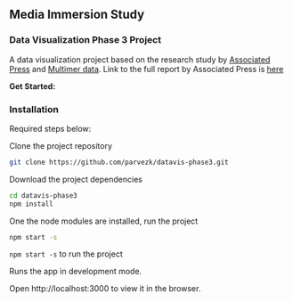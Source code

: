 ## Media Immersion Study

### Data Visualization Phase 3 Project

A data visualization project based on the research study by [Associated Press](https://www.ap.org/en-us/) and [Multimer data](http://multimerdata.com/). Link to the full report by Associated Press is [here](https://insights.ap.org/industry-trends/report-how-virtual-reality-will-impact-journalism)

**Get Started:**

### Installation

Required steps below:

Clone the project repository

```sh
git clone https://github.com/parvezk/datavis-phase3.git

```

Download the project dependencies

```sh
cd datavis-phase3
npm install
```

One the node modules are installed, run the project

```sh
npm start -s

```

`npm start -s` to run the project

Runs the app in development mode.

Open http://localhost:3000 to view it in the browser.
